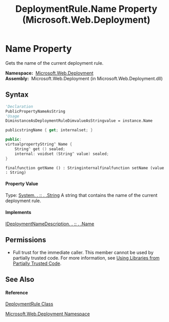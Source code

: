 ﻿---
title: DeploymentRule.Name Property  (Microsoft.Web.Deployment)
TOCTitle: Name Property
ms:assetid: P:Microsoft.Web.Deployment.DeploymentRule.Name
ms:mtpsurl: https://msdn.microsoft.com/en-us/library/microsoft.web.deployment.deploymentrule.name(v=VS.90)
ms:contentKeyID: 20209054
ms.date: 05/02/2012
mtps_version: v=VS.90
f1_keywords:
- Microsoft.Web.Deployment.DeploymentRule.Name
- Microsoft.Web.Deployment.DeploymentRule.get_Name
- Microsoft.Web.Deployment.DeploymentRule.set_Name
dev_langs:
- CSharp
- JScript
- VB
- c++
api_location:
- Microsoft.Web.Deployment.dll
api_name:
- Microsoft.Web.Deployment.DeploymentRule.get_Name
- Microsoft.Web.Deployment.DeploymentRule.Name
- Microsoft.Web.Deployment.DeploymentRule.set_Name
api_type:
- Managed
topic_type:
- apiref
- kbSyntax
product_family_name: VS
ROBOTS: INDEX,FOLLOW
---

# Name Property

Gets the name of the current deployment rule.

**Namespace:**  [Microsoft.Web.Deployment](microsoft-web-deployment-namespace.md)  
**Assembly:**  Microsoft.Web.Deployment (in Microsoft.Web.Deployment.dll)

## Syntax

``` vb
'Declaration
PublicPropertyNameAsString
'Usage
DiminstanceAsDeploymentRuleDimvalueAsStringvalue = instance.Name
```

``` csharp
publicstringName { get; internalset; }
```

``` c++
public:
virtualpropertyString^ Name {
    String^ get () sealed;
    internal: voidset (String^ value) sealed;
}
```

``` jscript
finalfunction getName () : Stringinternalfinalfunction setName (value : String)
```

#### Property Value

Type: [System. . :: . .String](https://msdn.microsoft.com/en-us/library/s1wwdcbf\(v=vs.90\))  
A string that contains the name of the current deployment rule.  

#### Implements

[IDeploymentNameDescription. . :: . .Name](ideploymentnamedescription-name-property-microsoft-web-deployment.md)  

## Permissions

  - Full trust for the immediate caller. This member cannot be used by partially trusted code. For more information, see [Using Libraries from Partially Trusted Code](https://msdn.microsoft.com/en-us/library/8skskf63\(v=vs.90\)).

## See Also

#### Reference

[DeploymentRule Class](deploymentrule-class-microsoft-web-deployment.md)

[Microsoft.Web.Deployment Namespace](microsoft-web-deployment-namespace.md)

